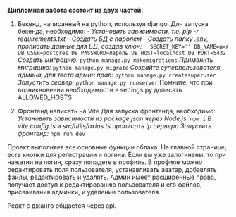 **Дипломная работа состоит из двух частей:**
1. Бекенд, написанный на python, используя django.
  Для запуска бекенда, необходимо:
		*- Установить зависимости, т.е. pip -r requirements.txt*
		*- Создать БД с паролем*
		*- Создать папку .env, прописать данные для БД, создав ключ:*
			`	SECRET_KEY=''
				DB_NAME=имя
				DB_USER=postgres
				DB_PASSWORD=пароль
				DB_HOST=localhost
				DB_PORT=5432
			`
		*Создать миграцию:* `python manage.py makemigrations`
		*Применить миграцию:* `python manage.py migrate`
		*Создайте суперпользователя, админа, для теста админ прав:* `python manage.py createsuperuser`
		*Запустить сервер:* `python manage.py runserver`
		Помните, что при возникновении необходимости в settings.py дописать ALLOWED_HOSTS

2. Фронтенд написать на Vite 
		Для запуска фронтенда, необходимо:
			*Установить зависимости из package.json через Node.js:* `npm i`
			*В vite.config.ts и src/utils/axios.ts прописать ip сервера*
			*Запустить фронтенд:* `npm run dev`

Проект выполняет все основные функции облака. На главной странице, есть кнопки для регистрации и логина. Если вы уже залогинены, то при нажатии на логин, сразу попадете в профиль. В профиле можно редактировать поля пользователя, устанавливать аватар, добавлять файлы, редактировать и удалять. Админ имеет расширенные права, получает доступ к редактированию пользователя и его файлов, присваивания админки, и удалении пользователя.

Реакт с джанго общается через api.
        